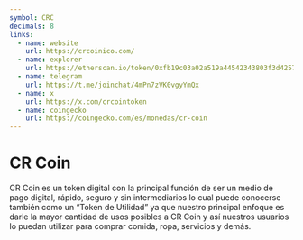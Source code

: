 ```yaml
---
symbol: CRC
decimals: 8
links:
  - name: website
    url: https://crcoinico.com/
  - name: explorer
    url: https://etherscan.io/token/0xfb19c03a02a519a44542343803f3d42578cbc243
  - name: telegram
    url: https://t.me/joinchat/4mPn7zVK0vgyYmQx
  - name: x
    url: https://x.com/crcointoken
  - name: coingecko
    url: https://coingecko.com/es/monedas/cr-coin
---
```


# CR Coin

CR Coin es un token digital con la principal función de ser un medio de pago digital, rápido, seguro y sin intermediarios lo cual puede conocerse también como un “Token de Utilidad” ya que nuestro principal enfoque es darle la mayor cantidad de usos posibles a CR Coin y así nuestros usuarios lo puedan utilizar para comprar comida, ropa, servicios y demás.
